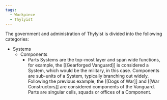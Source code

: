 ```yaml
---
tags:
  - Workpiece
  - Thylyist
---
```

The government and administration of Thylyist is divided into the following categories:
- Systems
	- Components
		- Parts
Systems are the top-most layer and span wide functions, for example, the [[Gearforged Vanguard]] is considered a System, which would be the military, in this case.
Components are sub-units of a System, typically branching out widely. Following the previous example, the [[Dogs of War]] and [[War Constructors]] are considered components of the Vanguard. 
Parts are singular cells, squads or offices of a Component.
